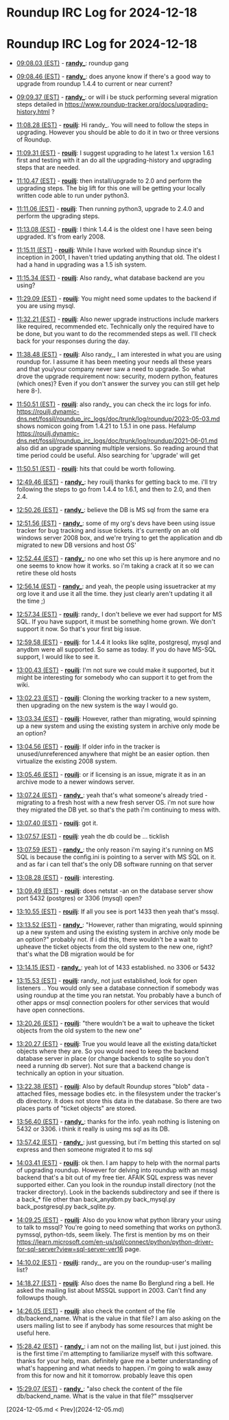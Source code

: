# Roundup IRC Log for 2024-12-18 #
# Roundup IRC Log for 2024-12-18
* <a href="#09:08.03" id="09:08.03">09:08.03 (EST)</a> - __[randy_](https://github.com/randy_)__: roundup gang

* <a href="#09:08.46" id="09:08.46">09:08.46 (EST)</a> - __[randy_](https://github.com/randy_)__: does anyone know if there's a good way to upgrade from roundup 1.4.4 to current or near current?
* <a href="#09:09.37" id="09:09.37">09:09.37 (EST)</a> - __[randy_](https://github.com/randy_)__: or will i be stuck performing several migration steps detailed in <https://www.roundup-tracker.org/docs/upgrading-history.html> ?

* <a href="#11:08.28" id="11:08.28">11:08.28 (EST)</a> - __[rouilj](https://github.com/rouilj)__: Hi randy_. You will need to follow the steps in upgrading. However you should be able to do it in two or three versions of Roundup.

* <a href="#11:09.31" id="11:09.31">11:09.31 (EST)</a> - __[rouilj](https://github.com/rouilj)__: I suggest upgrading to he latest 1.x version 1.6.1 first and testing with it an do all the upgrading-history and upgrading steps that are needed.

* <a href="#11:10.47" id="11:10.47">11:10.47 (EST)</a> - __[rouilj](https://github.com/rouilj)__: then install/upgrade to 2.0 and perform the upgrading steps. The big lift for this one will be getting your locally written code able to run under python3.

* <a href="#11:11.06" id="11:11.06">11:11.06 (EST)</a> - __[rouilj](https://github.com/rouilj)__: Then running python3, upgrade to 2.4.0 and perform the upgrading steps.

* <a href="#11:13.08" id="11:13.08">11:13.08 (EST)</a> - __[rouilj](https://github.com/rouilj)__: I think 1.4.4 is the oldest one I have seen being upgraded. It's from early 2008.

* <a href="#11:15.11" id="11:15.11">11:15.11 (EST)</a> - __[rouilj](https://github.com/rouilj)__: While I have worked with Roundup since it's inception in 2001, I haven't tried updating anything that old. The oldest I had a hand in upgrading was a 1.5 ish system.
* <a href="#11:15.34" id="11:15.34">11:15.34 (EST)</a> - __[rouilj](https://github.com/rouilj)__: Also randy_ what database backend are you using?

* <a href="#11:29.09" id="11:29.09">11:29.09 (EST)</a> - __[rouilj](https://github.com/rouilj)__: You might need some updates to the backend if you are using mysql.

* <a href="#11:32.21" id="11:32.21">11:32.21 (EST)</a> - __[rouilj](https://github.com/rouilj)__: Also newer upgrade instructions include markers like required, recommended etc. Technically only the required have to be done, but you want to do the recommended steps as well. I'll check back for your responses during the day.

* <a href="#11:38.48" id="11:38.48">11:38.48 (EST)</a> - __[rouilj](https://github.com/rouilj)__: Also randy_, I am interested in what you are using roundup for. I assume it has been meeting your needs all these years and that you/your company never saw a need to upgrade. So what drove the upgrade requirement now: security, modern python, features (which ones)? Even if you don't answer the survey you can still get help here 8-).

* <a href="#11:50.51" id="11:50.51">11:50.51 (EST)</a> - __[rouilj](https://github.com/rouilj)__: also randy_ you can check the irc logs for info. <https://rouilj.dynamic-dns.net/fossil/roundup_irc_logs/doc/trunk/log/roundup/2023-05-03.md> shows nomicon going from 1.4.21 to 1.5.1 in one pass. Hefalump <https://rouilj.dynamic-dns.net/fossil/roundup_irc_logs/doc/trunk/log/roundup/2021-06-01.md> also did an upgrade spanning multiple versions. So reading around that time period could be useful. Also searching for 'upgrade' will get
* <a href="#11:50.51" id="11:50.51">11:50.51 (EST)</a> - __[rouilj](https://github.com/rouilj)__: hits that could be worth following.

* <a href="#12:49.46" id="12:49.46">12:49.46 (EST)</a> - __[randy_](https://github.com/randy_)__: hey rouilj thanks for getting back to me. i'll try following the steps to go from 1.4.4 to 1.6.1, and then to 2.0, and then 2.4.
* <a href="#12:50.26" id="12:50.26">12:50.26 (EST)</a> - __[randy_](https://github.com/randy_)__: believe the DB is MS sql from the same era

* <a href="#12:51.56" id="12:51.56">12:51.56 (EST)</a> - __[randy_](https://github.com/randy_)__: some of my org's devs have been using issue tracker for bug tracking and issue tickets. it's currently on an old windows server 2008 box, and we're trying to get the application and db migrated to new DB versions and host OS'
* <a href="#12:52.44" id="12:52.44">12:52.44 (EST)</a> - __[randy_](https://github.com/randy_)__: no one who set this up is here anymore and no one seems to know how it works. so i'm taking a crack at it so we can retire these old hosts

* <a href="#12:56.14" id="12:56.14">12:56.14 (EST)</a> - __[randy_](https://github.com/randy_)__: and yeah, the people using issuetracker at my org love it and use it all the time. they just clearly aren't updating it all the time ;)

* <a href="#12:57.34" id="12:57.34">12:57.34 (EST)</a> - __[rouilj](https://github.com/rouilj)__: randy_ I don't believe we ever had support for  MS SQL. If you have support, it must be something home grown. We don't support it now. So that's your first big issue.

* <a href="#12:59.58" id="12:59.58">12:59.58 (EST)</a> - __[rouilj](https://github.com/rouilj)__: for 1.4.4 it looks like sqlite, postgresql, mysql and anydbm were all supported. So same as today. If you do have MS-SQL support, I would like to see it.

* <a href="#13:00.43" id="13:00.43">13:00.43 (EST)</a> - __[rouilj](https://github.com/rouilj)__: I'm not sure we could make it supported, but it might be interesting for somebody who can support it to get from the wiki.

* <a href="#13:02.23" id="13:02.23">13:02.23 (EST)</a> - __[rouilj](https://github.com/rouilj)__: Cloning the working tracker to a new system, then upgrading on the new system is the way I would go.

* <a href="#13:03.34" id="13:03.34">13:03.34 (EST)</a> - __[rouilj](https://github.com/rouilj)__: However, rather than migrating, would spinning up a new system and using the existing system in archive only mode be an option?

* <a href="#13:04.56" id="13:04.56">13:04.56 (EST)</a> - __[rouilj](https://github.com/rouilj)__: If older info in the tracker is unused/unreferenced anywhere that might be an easier option. then virtualize the existing 2008 system.

* <a href="#13:05.46" id="13:05.46">13:05.46 (EST)</a> - __[rouilj](https://github.com/rouilj)__: or if licensing is an issue, migrate it as in an archive mode to a newer windows server.

* <a href="#13:07.24" id="13:07.24">13:07.24 (EST)</a> - __[randy_](https://github.com/randy_)__: yeah that's what someone's already tried - migrating to a fresh host with a new fresh server OS. i'm not sure how they migrated the DB yet. so that's the path i'm continuing to mess with.
* <a href="#13:07.40" id="13:07.40">13:07.40 (EST)</a> - __[rouilj](https://github.com/rouilj)__: got it.
* <a href="#13:07.57" id="13:07.57">13:07.57 (EST)</a> - __[rouilj](https://github.com/rouilj)__: yeah the db could be ... ticklish
* <a href="#13:07.59" id="13:07.59">13:07.59 (EST)</a> - __[randy_](https://github.com/randy_)__: the only reason i'm saying it's running on MS SQL is because the config.ini is pointing to a server with MS SQL on it. and as far i can tell that's the only DB software running on that server

* <a href="#13:08.28" id="13:08.28">13:08.28 (EST)</a> - __[rouilj](https://github.com/rouilj)__: interesting.

* <a href="#13:09.49" id="13:09.49">13:09.49 (EST)</a> - __[rouilj](https://github.com/rouilj)__: does netstat -an on the database server show port 5432 (postgres) or 3306 (mysql) open?

* <a href="#13:10.55" id="13:10.55">13:10.55 (EST)</a> - __[rouilj](https://github.com/rouilj)__: If all you see is port 1433 then yeah that's mssql.

* <a href="#13:13.52" id="13:13.52">13:13.52 (EST)</a> - __[randy_](https://github.com/randy_)__: "However, rather than migrating, would spinning up a new system and using the existing system in archive only mode be an option?" probably not. if i did this, there wouldn't be a wait to upheave the ticket objects from the old system to the new one, right? that's what the DB migration would be for
* <a href="#13:14.15" id="13:14.15">13:14.15 (EST)</a> - __[randy_](https://github.com/randy_)__: yeah lot of 1433 established. no 3306 or 5432

* <a href="#13:15.53" id="13:15.53">13:15.53 (EST)</a> - __[rouilj](https://github.com/rouilj)__: randy_ not just established, look for open listeners *.*. You would only see a database connection if somebody was using roundup at the time you ran netstat. You probably have a bunch of other apps or msql connection poolers for other services that would have open connections.

* <a href="#13:20.26" id="13:20.26">13:20.26 (EST)</a> - __[rouilj](https://github.com/rouilj)__: "there wouldn't be a wait to upheave the ticket objects from the old system to the new one"
* <a href="#13:20.27" id="13:20.27">13:20.27 (EST)</a> - __[rouilj](https://github.com/rouilj)__: True you would leave all the existing data/ticket objects where they are. So you would need to keep the backend database server in place (or change backends to sqlite so you don't need a running db server). Not sure that a backend change is technically an option in your situation.

* <a href="#13:22.38" id="13:22.38">13:22.38 (EST)</a> - __[rouilj](https://github.com/rouilj)__: Also by default Roundup stores "blob" data - attached files, message bodies etc. in the filesystem under the tracker's db directory. It does not store this data in the database. So there are two places parts of "ticket objects" are stored.

* <a href="#13:56.40" id="13:56.40">13:56.40 (EST)</a> - __[randy_](https://github.com/randy_)__: thanks for the info. yeah nothing is listening on 5432 or 3306. i think it really is using ms sql as its DB.

* <a href="#13:57.42" id="13:57.42">13:57.42 (EST)</a> - __[randy_](https://github.com/randy_)__: just guessing, but i'm betting this started on sql express and then someone migrated it to ms sql

* <a href="#14:03.41" id="14:03.41">14:03.41 (EST)</a> - __[rouilj](https://github.com/rouilj)__: ok then. I am happy to help with the normal parts of upgrading roundup. However for delving into roundup with an mssql backend that's a bit out of my free tier. AFAIK SQL express was never supported either. Can you look in the roundup install directory (not the tracker directory). Look in the backends subdirectory  and see if there is a back_* file other than back_anydbm.py back_mysql.py back_postgresql.py back_sqlite.py.

* <a href="#14:09.25" id="14:09.25">14:09.25 (EST)</a> - __[rouilj](https://github.com/rouilj)__: Also do you know what python library your using to talk to mssql? You're going to need something that works on python3. pymssql, python-tds, seem likely.  The first is mention by ms on their <https://learn.microsoft.com/en-us/sql/connect/python/python-driver-for-sql-server?view=sql-server-ver16> page.
* <a href="#14:10.02" id="14:10.02">14:10.02 (EST)</a> - __[rouilj](https://github.com/rouilj)__: randy_, are you on the roundup-user's mailing list?

* <a href="#14:18.27" id="14:18.27">14:18.27 (EST)</a> - __[rouilj](https://github.com/rouilj)__: Also does the name Bo Berglund ring a bell. He asked the mailing list about MSSQL support in 2003. Can't find any followups though.

* <a href="#14:26.05" id="14:26.05">14:26.05 (EST)</a> - __[rouilj](https://github.com/rouilj)__: also check the content of the file db/backend_name. What is the value in that file? I am also asking on the users mailing list to see if anybody has some resources that might be useful here.

* <a href="#15:28.42" id="15:28.42">15:28.42 (EST)</a> - __[randy_](https://github.com/randy_)__: i am not on the mailing list, but i just joined. this is the first time i'm attempting to familiarize myself with this software. thanks for your help, man. definitely gave me a better understanding of what's happening and what needs to happen. i'm going to walk away from this for now and hit it tomorrow. probably leave this open
* <a href="#15:29.07" id="15:29.07">15:29.07 (EST)</a> - __[randy_](https://github.com/randy_)__: "also check the content of the file db/backend_name. What is the value in that file?"  mssqlserver

<div class="inpage-footer">
[2024-12-05.md < Prev](2024-12-05.md)
</div>
